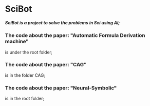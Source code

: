# SciBot 
##### SciBot is a project to solve the problems in Sci using AI;

### The code about the paper: "Automatic Formula Derivation machine"
is under the root folder;

### The code about the paper: "CAG"
is in the folder CAG;

### The code about the paper: "Neural-Symbolic"
is in the root folder;

